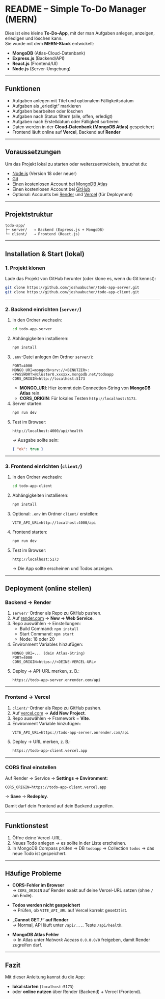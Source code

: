 # README – Simple To-Do Manager (MERN)

Dies ist eine kleine **To-Do-App**, mit der man Aufgaben anlegen, anzeigen, erledigen und löschen kann.  
Sie wurde mit dem **MERN-Stack** entwickelt:

- **MongoDB** (Atlas-Cloud-Datenbank)
- **Express.js** (Backend/API)
- **React.js** (Frontend/UI)
- **Node.js** (Server-Umgebung)

---

## Funktionen

- Aufgaben anlegen mit Titel und optionalem Fälligkeitsdatum
- Aufgaben als „erledigt“ markieren
- Aufgaben bearbeiten oder löschen
- Aufgaben nach Status filtern (alle, offen, erledigt)
- Aufgaben nach Erstelldatum oder Fälligkeit sortieren
- Daten werden in der **Cloud-Datenbank (MongoDB Atlas)** gespeichert
- Frontend läuft online auf **Vercel**, Backend auf **Render**

---

## Voraussetzungen

Um das Projekt lokal zu starten oder weiterzuentwickeln, brauchst du:

- [Node.js](https://nodejs.org/) (Version 18 oder neuer)
- [Git](https://git-scm.com/downloads)
- Einen kostenlosen Account bei [MongoDB Atlas](https://www.mongodb.com/atlas)
- Einen kostenlosen Account bei [GitHub](https://github.com/)
- Optional: Accounts bei [Render](https://render.com) und [Vercel](https://vercel.com) (für Deployment)

---

## Projektstruktur

```
todo-app/
├─ server/   → Backend (Express.js + MongoDB)
└─ client/   → Frontend (React.js)
```

---

## Installation & Start (lokal)

### 1. Projekt klonen

Lade das Projekt von GitHub herunter (oder klone es, wenn du Git kennst):

```bash
git clone https://github.com/joshuabucher/todo-app-server.git
git clone https://github.com/joshuabucher/todo-app-client.git
```

---

### 2. Backend einrichten (`server/`)

1. In den Ordner wechseln:
   ```bash
   cd todo-app-server
   ```
2. Abhängigkeiten installieren:
   ```bash
   npm install
   ```
3. `.env`-Datei anlegen (im Ordner `server/`):
   ```
   PORT=4000
   MONGO_URI=mongodb+srv://<BENUTZER>:<PASSWORT>@cluster0.xxxxxx.mongodb.net/todoapp
   CORS_ORIGIN=http://localhost:5173
   ```
   - **MONGO_URI**: Hier kommt dein Connection-String von **MongoDB Atlas** rein.
   - **CORS_ORIGIN**: Für lokales Testen `http://localhost:5173`.
4. Server starten:
   ```bash
   npm run dev
   ```
5. Test im Browser:
   ```
   http://localhost:4000/api/health
   ```
   → Ausgabe sollte sein:
   ```json
   { "ok": true }
   ```

---

### 3. Frontend einrichten (`client/`)

1. In den Ordner wechseln:
   ```bash
   cd todo-app-client
   ```
2. Abhängigkeiten installieren:
   ```bash
   npm install
   ```
3. Optional: `.env` im Ordner `client/` erstellen:
   ```
   VITE_API_URL=http://localhost:4000/api
   ```
4. Frontend starten:
   ```bash
   npm run dev
   ```
5. Test im Browser:
   ```
   http://localhost:5173
   ```
   → Die App sollte erscheinen und Todos anzeigen.

---

## Deployment (online stellen)

### Backend → Render

1. `server/`-Ordner als Repo zu GitHub pushen.
2. Auf [render.com](https://render.com) → **New → Web Service**.
3. Repo auswählen → Einstellungen:
   - Build Command: `npm install`
   - Start Command: `npm start`
   - Node: 18 oder 20
4. Environment Variables hinzufügen:
   ```
   MONGO_URI=... (dein Atlas-String)
   PORT=4000
   CORS_ORIGIN=https://<DEINE-VERCEL-URL>
   ```
5. Deploy → API-URL merken, z. B.:
   ```
   https://todo-app-server.onrender.com/api
   ```

---

### Frontend → Vercel

1. `client/`-Ordner als Repo zu GitHub pushen.
2. Auf [vercel.com](https://vercel.com) → **Add New Project**.
3. Repo auswählen → Framework = **Vite**.
4. Environment Variable hinzufügen:
   ```
   VITE_API_URL=https://todo-app-server.onrender.com/api
   ```
5. Deploy → URL merken, z. B.:
   ```
   https://todo-app-client.vercel.app
   ```

---

### CORS final einstellen

Auf Render → Service → **Settings → Environment**:

```
CORS_ORIGIN=https://todo-app-client.vercel.app
```

→ **Save** → **Redeploy**.

Damit darf dein Frontend auf dein Backend zugreifen.

---

## Funktionstest

1. Öffne deine Vercel-URL.
2. Neues Todo anlegen → es sollte in der Liste erscheinen.
3. In MongoDB Compass prüfen → DB `todoapp` → Collection `todos` → das neue Todo ist gespeichert.

---

## Häufige Probleme

- **CORS-Fehler im Browser**  
  → `CORS_ORIGIN` auf Render exakt auf deine Vercel-URL setzen (ohne `/` am Ende).

- **Todos werden nicht gespeichert**  
  → Prüfen, ob `VITE_API_URL` auf Vercel korrekt gesetzt ist.

- **„Cannot GET /“ auf Render**  
  → Normal, API läuft unter `/api/...`. Teste `/api/health`.

- **MongoDB Atlas Fehler**  
  → In Atlas unter _Network Access_ `0.0.0.0/0` freigeben, damit Render zugreifen darf.

---

## Fazit

Mit dieser Anleitung kannst du die App:

- **lokal starten** (`localhost:5173`)
- oder **online nutzen** über Render (Backend) + Vercel (Frontend).
